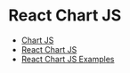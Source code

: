 # React Chart JS

- [Chart JS](https://www.chartjs.org/)
- [React Chart JS](https://github.com/jerairrest/react-chartjs-2)
- [React Chart JS Examples](http://jerairrest.github.io/react-chartjs-2/)
